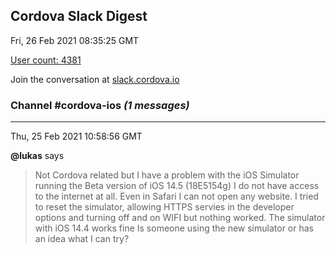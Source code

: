 ## Cordova Slack Digest
Fri, 26 Feb 2021 08:35:25 GMT

[User count: 4381](https://cordova.slack.com/)


Join the conversation at [slack.cordova.io](http://slack.cordova.io/)

### __Channel #cordova-ios__ _(1 messages)_
---

Thu, 25 Feb 2021 10:58:56 GMT

__@lukas__ says 
> Not Cordova related but I have a problem with the iOS Simulator running the Beta version of iOS 14.5 (18E5154g)
> I do not have access to the internet at all. Even in Safari I can not open any website.
> I tried to reset the simulator, allowing HTTPS servies in the developer options and turning off and on WIFI but nothing worked.
> The simulator with iOS 14.4 works fine
> Is someone using the new simulator or has an idea what I can try?
> 
